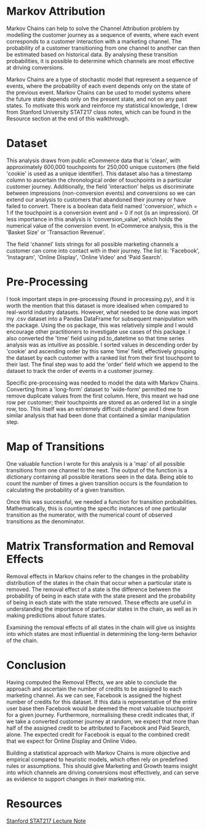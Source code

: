 # Markov Attribution
Markov Chains can help to solve the Channel Attribution problem by modelling the customer journey as a sequence of events, where each event corresponds to a customer interaction with a marketing channel. The probability of a customer transitioning from one channel to another can then be estimated based on historical data. By analysing these transition probabilities, it is possible to determine which channels are most effective at driving conversions.

Markov Chains are a type of stochastic model that represent a sequence of events, where the probability of each event depends only on the state of the previous event. Markov Chains can be used to model systems where the future state depends only on the present state, and not on any past states. To motivate this work and reinforce my statistical knowledge, I drew from Stanford University STAT217 class notes, which can be found in the Resource section at the end of this walkthrough.

# Dataset

This analysis draws from public eCommerce data that is 'clean', with approximately 600,000 touchpoints for 250,000 unique customers (the field 'cookie' is used as a unique identifier). This dataset also has a timestamp column to ascertain the chronological order of touchpoints in a particular customer journey.
Additionally, the field 'interaction' helps us discriminate between impressions (non-conversion events) and conversions so we can extend our analysis to customers that abandoned their journey or have failed to convert. There is a boolean data field named 'conversion', which = 1 if the touchpoint is a conversion event and = 0 if not (is an impression). Of less importance in this analysis is 'conversion_value', which holds the numerical value of the conversion event. In eCommerce analysis, this is the 'Basket Size' or 'Transaction Revenue'.

The field 'channel' lists strings for all possible marketing channels a customer can come into contact with in their journey. The list is: 'Facebook', 'Instagram', 'Online Display', 'Online Video' and 'Paid Search'.

# Pre-Processing

I took important steps in pre-processing (found in processing.py), and it is worth the mention that this dataset is more idealised when compared to real-world industry datasets. However, what needed to be done was import my .csv dataset into a Pandas DataFrame for subsequent manipulation with the package. Using the os package, this was relatively simple and I would encourage other practitioners to investigate use cases of this package. I also converted the 'time' field using pd.to_datetime so that time series analysis was as intuitive as possible. I sorted values in descending order by 'cookie' and ascending order by this same 'time' field, effectively grouping the dataset by each customer with a ranked list from their first touchpoint to their last. The final step was to add the 'order' field which we append to the dataset to track the order of events in a customer journey.

Specific pre-processing was needed to model the data with Markov Chains. Converting from a 'long-form' dataset to 'wide-form' permitted me to remove duplicate values from the first column. Here, this meant we had one row per customer; their touchpoints are stored as an ordered list in a single row, too. This itself was an extremely difficult challenge and I drew from similar analysis that had been done that contained a similar manipulation step.


# Map of Transitions

One valuable function I wrote for this analysis is a 'map' of all possible transitions from one channel to the next. The output of the function is a dictionary containing all possible iterations seen in the data. Being able to count the number of times a given transition occurs is the foundation to calculating the probability of a given transition.

Once this was successful, we needed a function for transition probabilities. Mathematically, this is counting the specific instances of one particular transition as the numerator, with the numerical count of  observed transitions as the denominator.

# Matrix Transformation and Removal Effects

Removal effects in Markov chains refer to the changes in the probability distribution of the states in the chain that occur when a particular state is removed. The removal effect of a state is the difference between the probability of being in each state with the state present and the probability of being in each state with the state removed. These effects are useful in understanding the importance of particular states in the chain, as well as in making predictions about future states.

Examining the removal effects of all states in the chain will give us insights into which states are most influential in determining the long-term behavior of the chain.

# Conclusion

Having computed the Removal Effects, we are able to conclude the approach and ascertain the number of credits to be assigned to each marketing channel. As we can see, Facebook is assigned the highest number of credits for this dataset. If this data is representative of the entire user base then Facebook would be deemed the most valuable touchpoint for a given journey. Furthermore, normalising these credit indicates that, if we take a converted customer journey at random, we expect that more than half of the assigned credit to be attributed to Facebook and Paid Search, alone. The expected credit for Facebook is equal to the combined credit that we expect for Online Display and Online Video.

Building a statistical approach with Markov Chains is more objective and empirical compared to heuristic models, which often rely on predefined rules or assumptions. This should give Marketing and Growth teams insight into which channels are driving conversions most effectively, and can serve as evidence to support changes in their marketing mix.

# Resources

[Stanford STAT217 Lecture Note](https://web.stanford.edu/class/stat217/New12.pdf)
